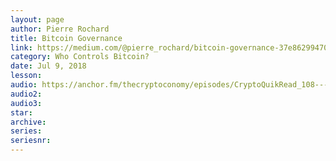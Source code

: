 ```yaml
---
layout: page
author: Pierre Rochard
title: Bitcoin Governance
link: https://medium.com/@pierre_rochard/bitcoin-governance-37e86299470f
category: Who Controls Bitcoin?
date: Jul 9, 2018
lesson: 
audio: https://anchor.fm/thecryptoconomy/episodes/CryptoQuikRead_108---Bitcoin-Governance-Pierre-Rochard-e2ndr8/a-a7d61b
audio2: 
audio3: 
star: 
archive: 
series: 
seriesnr: 
---
```

